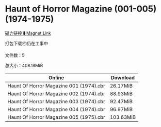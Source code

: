 # Haunt of Horror Magazine (001-005)(1974-1975)

[磁力链接⬇Magnet Link](magnet:?xt=urn:btih:dd5af19a4e2d272df2bd91def787daceb95c1f05&dn=Haunt%20of%20Horror%20Magazine%20%28001-005%29%281974-1975%29)

打包下载📦仍在工事中

文件数：5

总大小：408.18MiB

Online | Download
--- | ---
Haunt Of Horror Magazine 001 (1974).cbr | 26.17MiB
Haunt Of Horror Magazine 002 (1974).cbr | 88.93MiB
Haunt Of Horror Magazine 003 (1974).cbr | 92.47MiB
Haunt Of Horror Magazine 004 (1974).cbr | 96.97MiB
Haunt Of Horror Magazine 005 (1975).cbr | 103.63MiB